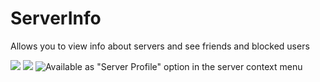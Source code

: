 # ServerInfo

Allows you to view info about servers and see friends and blocked users

![](https://github.com/Vendicated/Yuricord/assets/45497981/a49783b5-e8fc-41d8-968f-58600e9f6580)
![](https://github.com/Vendicated/Yuricord/assets/45497981/5efc158a-e671-4196-a15a-77edf79a2630)
![Available as "Server Profile" option in the server context menu](https://github.com/Vendicated/Yuricord/assets/45497981/f43be943-6dc4-4232-9709-fbeb382d8e54)


